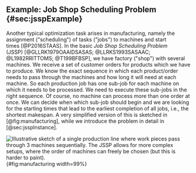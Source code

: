 ## Example: Job Shop Scheduling Problem {#sec:jsspExample}

Another typical optimization task arises in manufacturing, namely the assignment ("scheduling") of tasks ("jobs") to machines and start times&nbsp;[@P2016STAAS].
In the basic *Job Shop Scheduling Problem* (JSSP)&nbsp;[@GLLRK1979OAAIDSASAS; @LLRKS1993SASAAC; @L1982RRITTOMS; @T199BFBSP], we have factory ("shop") with several machines.
We receive a set of customer orders for products which we have to produce.
We know the exact sequence in which each product/order needs to pass through the machines and how long it will need at each machine.
So each production job has one sub-job for each machine on which it needs to be processed.
We need to execute these sub-jobs in the right sequence.
Of course, no machine can process more than one order at once.
We can decide when which sub-job should begin and we are looking for the starting times that lead to the earliest completion of all jobs, i.e., the shortest makespan.
A very simplified version of this is sketched in [@fig:manufacturing], while we introduce the problem in detail in [@sec:jsspInstance].

![Illustrative sketch of a single production line where work pieces pass through 3 machines sequentially. The JSSP allows for more complex setups, where the order of machines can freely be chosen (but this is harder to paint).](\relative.path{manufacturing.svgz}){#fig:manufacturing width=99%}

